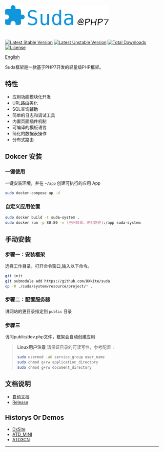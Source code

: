 ![Suda@PHP7](docs/imgs/logo.png)
---------------------------------

[![Latest Stable Version](https://poser.pugx.org/dxkite/suda/v/stable)](https://packagist.org/packages/dxkite/suda) 
[![Latest Unstable Version](https://poser.pugx.org/dxkite/suda/v/unstable)](https://packagist.org/packages/dxkite/suda) 
[![Total Downloads](https://poser.pugx.org/dxkite/suda/downloads)](https://packagist.org/packages/dxkite/suda) 
[![License](https://poser.pugx.org/dxkite/suda/license)](https://packagist.org/packages/dxkite/suda)

[English](README.en.md)

Suda框架是一款基于PHP7开发的轻量级PHP框架。

## 特性

- 应用功能模块化开发
- URL路由美化
- SQL查询辅助
- 简单的日志和调试工具
- 内置页面插件机制 
- 可编译的模板语言
- 简化的数据表操作
- 分布式路由


## Dokcer 安装

### 一键使用
一键安装环境，并在 `~/app` 创建可执行的应用 App

```bash
sudo docker-compose up -d
```

### 自定义应用位置

```bash
sudo docker build -t suda-system .
sudo docker run -p 80:80 -v [应用目录，绝对路径]:/app suda-system 
```

## 手动安装

### 步骤一：安装框架
选择工作目录，打开命令窗口,输入以下命令。

```bash
git init
git submodule add https://github.com/DXkite/suda
cp -R ./suda/system/resource/project/* .
```

### 步骤二：配置服务器

讲网站的更目录指定到 `public` 目录

### 步骤三

访问public/dev.php文件，框架会自动创建应用

> **Linux用户注意** 请保证目录的可读写性，参考配置：
> ```bash
> sudo usermod -aG service_group user_name
> sudo chmod g+rw application_directory
> sudo chmod g+rw document_directory
> ```

## 文档说明

- [自动文档](docs/README.md)    
- [Release](RELEASE.md)

## Historys Or Demos

- [DxSite](https://github.com/DXkite/DxSite)   
- [ATD_MINI](https://github.com/DXkite/atd_mini)   
- [ATD3CN](https://github.com/DXkite/atd3.cn)   

----------------
